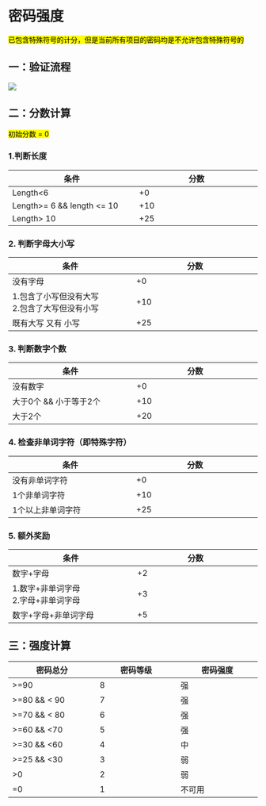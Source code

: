 # 密码强度


<mark> 已包含特殊符号的计分，但是当前所有项目的密码均是不允许包含特殊符号的 </mark>
## 一：验证流程
<img src="http://whj.fayfox.com/img/github/passwordStrength.png"/>

## 二：分数计算
<mark> 初始分数 = 0 </mark>
### 1.判断长度


<table>
	<thead>
		<tr>
			<th width="284">条件</th>
			<th width="284">分数</th>
		</tr>
	</thead>
	<tbody>
		<tr>
			<td>Length&lt;6</td>
			<td>+0</td>
		</tr>
		<tr>
			<td>Length&gt;= 6 &amp;&amp; length &lt;= 10</td>
			<td>+10</td>
		</tr>
		<tr>
			<td>Length&gt; 10</td>
			<td>+25</td>
		</tr>
	</tbody>
</table>

### 2. 判断字母大小写
<table>
	<thead>
		<tr>
			<th width="284">条件</th>
			<th width="284">分数</th>
		</tr>
	</thead>
	<tdoby>
		<tr>
			<td>没有字母</td>
			<td>+0</td>
		</tr>
		<tr>
			<td>1.包含了小写但没有大写<br />2.包含了大写但没有小写</td>
			<td>+10</td>
		</tr>
		<tr>
			<td>既有大写 又有 小写</td>
			<td>+25</td>
		</tr>
	</tbody>
</table>


### 3. 判断数字个数
<table>
	<thead>
		<tr>
			<th width="284">条件</th>
			<th width="284">分数</th>
		</tr>
	</thead>
	<tbody>
		<tr>
			<td>没有数字</td>
			<td>+0</td>
		</tr>
		<tr>
			<td>大于0个 &amp;&amp; 小于等于2个</td>
			<td>+10</td>
		</tr>
		<tr>
			<td>大于2个</td>
			<td>+20</td>
		</tr>
	</tbody>
</table>

### 4. 检查非单词字符（即特殊字符）

<table>
	<thead>
		<tr>
			<th width="284">条件</th>
			<th width="284">分数</th>
		</tr>
	</thead>
	<tbody>
		<tr>
			<td>没有非单词字符</td>
			<td>+0</td>
		</tr>
		<tr>
			<td>1个非单词字符</td>
			<td>+10</td>
		</tr>
		<tr>
			<td>1个以上非单词字符</td>
			<td>+25</td>
		</tr>
	</tbody>
</table>

### 5. 额外奖励
<table>
	<thead>
		<tr>
			<th width="284">条件</th>
			<th width="284">分数</th>
		</tr>
	</thead>
	<tbody>
		<tr>
			<td>数字+字母</td>
			<td>+2</td>
		</tr>
		<tr>
			<td>1.数字+非单词字母<br />2.字母+非单词字母</td>
			<td>+3</td>
		</tr>
		<tr>
			<td>数字+字母+非单词字母</td>
			<td>+5</td>
		</tr>
	</tbody>
</table>

## 三：强度计算

<table>
	<thead>
		<tr>
			<th width="284">密码总分</th>
			<th width="284">密码等级</th>
			<th width="284">密码强度</th>
		</tr>
	</thead>
	<tbody>
		<tr>
			<td>&gt;=90</td>
			<td>8</td>
			<td>强</td>
		</tr>
		<tr>
			<td>&gt;=80 &amp;&amp; &lt; 90</td>
			<td>7</td>
			<td>强</td>
		</tr>
		<tr>
			<td>&gt;=70 &amp;&amp; &lt; 80</td>
			<td>6</td>
			<td>强</td>
		</tr>
		<tr>
			<td>&gt;=60 &amp;&amp; &lt;70</td>
			<td>5</td>
			<td>强</td>
		</tr>
		<tr>
			<td>&gt;=30 &amp;&amp; &lt;60</td>
			<td>4</td>
			<td>中</td>
		</tr>
		<tr>
			<td>&gt;=25 &amp;&amp; &lt;30</td>
			<td>3</td>
			<td>弱</td>
		</tr>
		<tr>
			<td>&gt;0</td>
			<td>2</td>
			<td>弱</td>
		</tr>
		<tr>
			<td>=0</td>
			<td>1</td>
			<td>不可用</td>
		</tr>
	</tbody>
</table>
